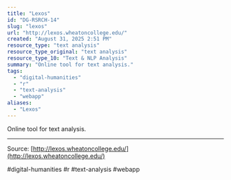 ```yaml
---
title: "Lexos"
id: "DG-RSRCH-14"
slug: "lexos"
url: "http://lexos.wheatoncollege.edu/"
created: "August 31, 2025 2:51 PM"
resource_type: "text analysis"
resource_type_original: "text analysis"
resource_type_10: "Text & NLP Analysis"
summary: "Online tool for text analysis."
tags:
  - "digital-humanities"
  - "r"
  - "text-analysis"
  - "webapp"
aliases:
  - "Lexos"
---
```


Online tool for text analysis.

---

Source: [http://lexos.wheatoncollege.edu/](http://lexos.wheatoncollege.edu/)

#digital-humanities #r #text-analysis #webapp
